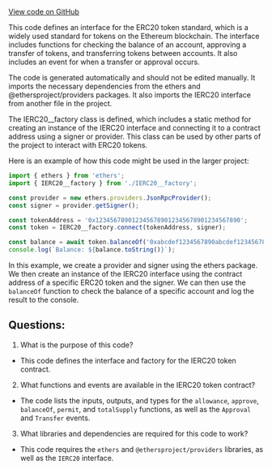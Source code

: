 [View code on GitHub](zoo-labs/zoo/blob/master/contracts/types/factories/IERC20__factory.ts)

This code defines an interface for the ERC20 token standard, which is a widely used standard for tokens on the Ethereum blockchain. The interface includes functions for checking the balance of an account, approving a transfer of tokens, and transferring tokens between accounts. It also includes an event for when a transfer or approval occurs.

The code is generated automatically and should not be edited manually. It imports the necessary dependencies from the ethers and @ethersproject/providers packages. It also imports the IERC20 interface from another file in the project.

The IERC20__factory class is defined, which includes a static method for creating an instance of the IERC20 interface and connecting it to a contract address using a signer or provider. This class can be used by other parts of the project to interact with ERC20 tokens.

Here is an example of how this code might be used in the larger project:

```typescript
import { ethers } from 'ethers';
import { IERC20__factory } from './IERC20__factory';

const provider = new ethers.providers.JsonRpcProvider();
const signer = provider.getSigner();

const tokenAddress = '0x1234567890123456789012345678901234567890';
const token = IERC20__factory.connect(tokenAddress, signer);

const balance = await token.balanceOf('0xabcdef1234567890abcdef1234567890abcdef1');
console.log(`Balance: ${balance.toString()}`);
```

In this example, we create a provider and signer using the ethers package. We then create an instance of the IERC20 interface using the contract address of a specific ERC20 token and the signer. We can then use the `balanceOf` function to check the balance of a specific account and log the result to the console.
## Questions: 
 1. What is the purpose of this code?
- This code defines the interface and factory for the IERC20 token contract.

2. What functions and events are available in the IERC20 token contract?
- The code lists the inputs, outputs, and types for the `allowance`, `approve`, `balanceOf`, `permit`, and `totalSupply` functions, as well as the `Approval` and `Transfer` events.

3. What libraries and dependencies are required for this code to work?
- This code requires the `ethers` and `@ethersproject/providers` libraries, as well as the `IERC20` interface.